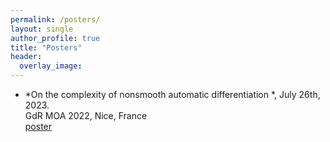 ```yaml
---
permalink: /posters/
layout: single
author_profile: true
title: "Posters"
header:
  overlay_image:
---
```


- *On the complexity of nonsmooth automatic differentiation *, July 26th, 2023.  
GdR MOA 2022, Nice, France  
[poster](http://ryanboustany.github.io/files/Poster_nonsmooth_AD.pdf)
